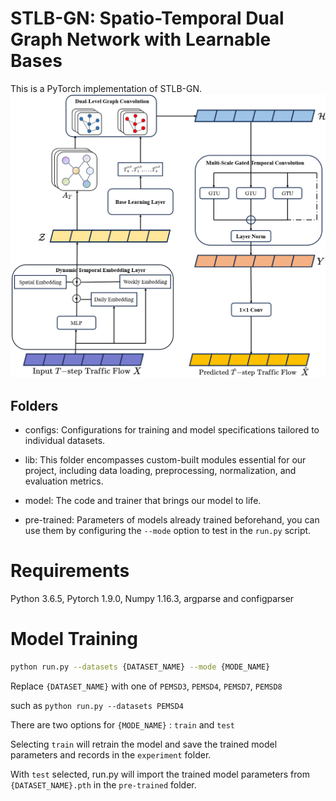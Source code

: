 # STLB-GN: Spatio-Temporal Dual Graph Network with Learnable Bases

This is a PyTorch implementation of STLB-GN.
![STLB-GN](https://github.com/linskyy/STLB-GN/blob/main/model_architecture.png)
## Folders

* configs: Configurations for training and model specifications tailored to individual datasets.

* lib: This folder encompasses custom-built modules essential for our project, including data loading, preprocessing, normalization, and evaluation metrics.

* model: The code and trainer that brings our model to life.

* pre-trained:  Parameters of models already trained beforehand, you can use them by configuring the `--mode` option to test in the `run.py` script.

# Requirements

Python 3.6.5, Pytorch 1.9.0, Numpy 1.16.3, argparse and configparser

# Model Training

```bash
python run.py --datasets {DATASET_NAME} --mode {MODE_NAME}
```
Replace `{DATASET_NAME}` with one of `PEMSD3`, `PEMSD4`, `PEMSD7`, `PEMSD8`

such as `python run.py --datasets PEMSD4`

There are two options for `{MODE_NAME}` : `train` and `test`

Selecting `train` will retrain the model and save the trained model parameters and records in the `experiment` folder.

With `test` selected, run.py will import the trained model parameters from `{DATASET_NAME}.pth` in the `pre-trained` folder.



